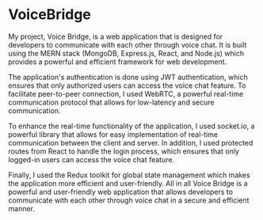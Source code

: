 # VoiceBridge
My project, Voice Bridge, is a web application that is designed for developers to communicate with each other through voice chat.
It is built using the MERN stack (MongoDB, Express.js, React, and Node.js) which provides a powerful and efficient framework for web development.

The application's authentication is done using JWT authentication, which ensures that only authorized users can access the voice chat feature.
To facilitate peer-to-peer connection, I used WebRTC, a powerful real-time communication protocol that allows for low-latency and secure communication.

To enhance the real-time functionality of the application, I used socket.io, a powerful library that allows for easy implementation of real-time communication between the client and server.
In addition, I used protected routes from React to handle the login process, which ensures that only logged-in users can access the voice chat feature.

Finally, I used the Redux toolkit for global state management which makes the application more efficient and user-friendly.
All in all Voice Bridge is a powerful and user-friendly web application that allows developers to communicate with each other through voice chat in a secure and efficient manner.

